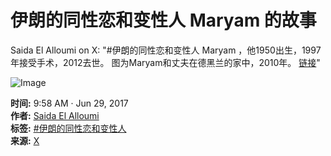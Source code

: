 # 伊朗的同性恋和变性人 Maryam 的故事

Saida El Alloumi on X: "#伊朗的同性恋和变性人 Maryam ，他1950出生，1997年接受手术，2012去世。 图为Maryam和丈夫在德黑兰的家中，2010年。 [链接](https://t.co/42vV1iAiwO)"

![Image](https://pbs.twimg.com/media/DDevJbmWsAAFH8M?format=jpg&name=small)

**时间:** 9:58 AM · Jun 29, 2017  
**作者:** [Saida El Alloumi](https://twitter.com/SaidaElAlloumi)  
**标签:** [#伊朗的同性恋和变性人](https://twitter.com/hashtag/伊朗的同性恋和变性人?src=hashtag_click)  
**来源:** [X](https://x.com)